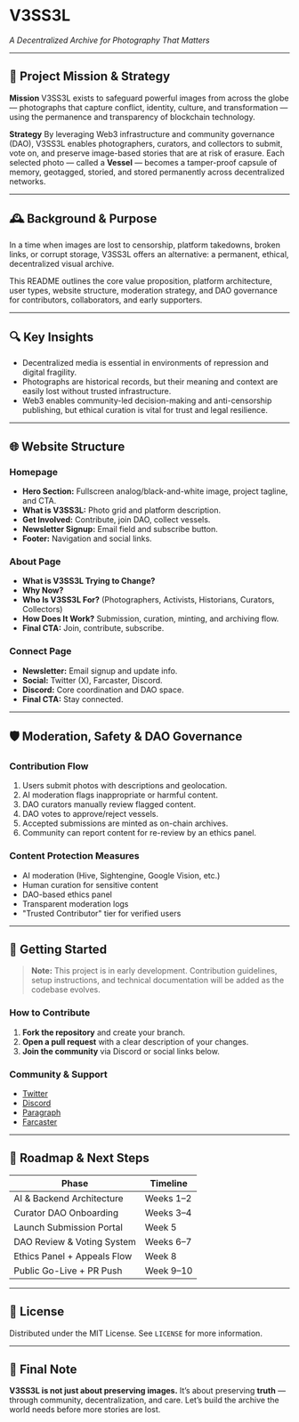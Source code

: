 # V3SS3L

_A Decentralized Archive for Photography That Matters_

---

## 🧭 Project Mission & Strategy

**Mission**
V3SS3L exists to safeguard powerful images from across the globe — photographs that capture conflict, identity, culture, and transformation — using the permanence and transparency of blockchain technology.

**Strategy**
By leveraging Web3 infrastructure and community governance (DAO), V3SS3L enables photographers, curators, and collectors to submit, vote on, and preserve image-based stories that are at risk of erasure. Each selected photo — called a **Vessel** — becomes a tamper-proof capsule of memory, geotagged, storied, and stored permanently across decentralized networks.

---

## 🕰 Background & Purpose

In a time when images are lost to censorship, platform takedowns, broken links, or corrupt storage, V3SS3L offers an alternative: a permanent, ethical, decentralized visual archive.

This README outlines the core value proposition, platform architecture, user types, website structure, moderation strategy, and DAO governance for contributors, collaborators, and early supporters.

---

## 🔍 Key Insights

- Decentralized media is essential in environments of repression and digital fragility.
- Photographs are historical records, but their meaning and context are easily lost without trusted infrastructure.
- Web3 enables community-led decision-making and anti-censorship publishing, but ethical curation is vital for trust and legal resilience.

---

## 🌐 Website Structure

### Homepage

- **Hero Section:** Fullscreen analog/black-and-white image, project tagline, and CTA.
- **What is V3SS3L:** Photo grid and platform description.
- **Get Involved:** Contribute, join DAO, collect vessels.
- **Newsletter Signup:** Email field and subscribe button.
- **Footer:** Navigation and social links.

### About Page

- **What is V3SS3L Trying to Change?**
- **Why Now?**
- **Who Is V3SS3L For?** (Photographers, Activists, Historians, Curators, Collectors)
- **How Does It Work?** Submission, curation, minting, and archiving flow.
- **Final CTA:** Join, contribute, subscribe.

### Connect Page

- **Newsletter:** Email signup and update info.
- **Social:** Twitter (X), Farcaster, Discord.
- **Discord:** Core coordination and DAO space.
- **Final CTA:** Stay connected.

---

## 🛡 Moderation, Safety & DAO Governance

### Contribution Flow

1. Users submit photos with descriptions and geolocation.
2. AI moderation flags inappropriate or harmful content.
3. DAO curators manually review flagged content.
4. DAO votes to approve/reject vessels.
5. Accepted submissions are minted as on-chain archives.
6. Community can report content for re-review by an ethics panel.

### Content Protection Measures

- AI moderation (Hive, Sightengine, Google Vision, etc.)
- Human curation for sensitive content
- DAO-based ethics panel
- Transparent moderation logs
- "Trusted Contributor" tier for verified users

---

## 🚀 Getting Started

> **Note:** This project is in early development. Contribution guidelines, setup instructions, and technical documentation will be added as the codebase evolves.

### How to Contribute

1. **Fork the repository** and create your branch.
2. **Open a pull request** with a clear description of your changes.
3. **Join the community** via Discord or social links below.

### Community & Support

- [Twitter](#)
- [Discord](#)
- [Paragraph](https://paragraph.xyz/)
- [Farcaster](#)

---

## 📌 Roadmap & Next Steps

| Phase                       | Timeline  |
| --------------------------- | --------- |
| AI & Backend Architecture   | Weeks 1–2 |
| Curator DAO Onboarding      | Weeks 3–4 |
| Launch Submission Portal    | Week 5    |
| DAO Review & Voting System  | Weeks 6–7 |
| Ethics Panel + Appeals Flow | Week 8    |
| Public Go-Live + PR Push    | Week 9–10 |

---

## 📄 License

Distributed under the MIT License. See `LICENSE` for more information.

---

## 💬 Final Note

**V3SS3L is not just about preserving images.**
It’s about preserving **truth** — through community, decentralization, and care.
Let’s build the archive the world needs before more stories are lost.
